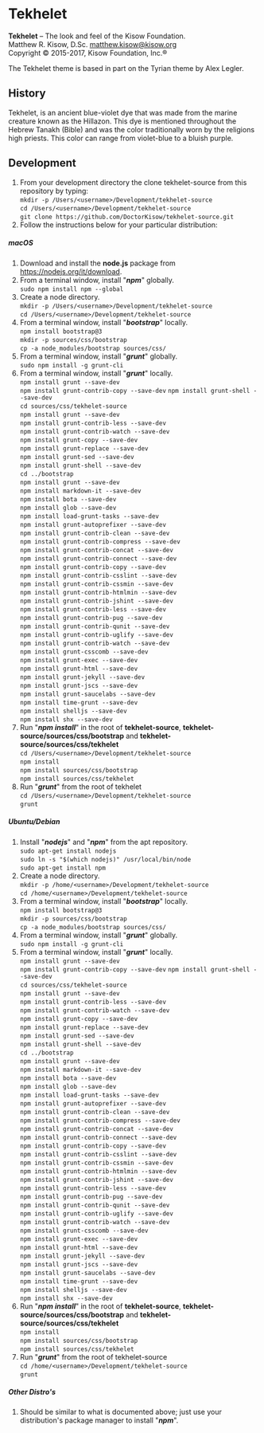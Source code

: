 # Tekhelet

**Tekhelet** – The look and feel of the Kisow Foundation.  
Matthew R. Kisow, D.Sc. <matthew.kisow@kisow.org>  
Copyright &copy; 2015-2017, Kisow Foundation, Inc.&reg;

The Tekhelet theme is based in part on the Tyrian theme by Alex Legler.

## History
Tekhelet, is an ancient blue-violet dye that was made from the marine creature known as the Hillazon.  This dye is mentioned throughout the Hebrew Tanakh (Bible) and was the color traditionally worn by the religions high priests.  This color can range from violet-blue to  a bluish purple.

## Development
1. From your development directory the clone tekhelet-source from this repository by typing:  
        `mkdir -p /Users/<username>/Development/tekhelet-source`  
        `cd /Users/<username>/Development/tekhelet-source`  
        `git clone https://github.com/DoctorKisow/tekhelet-source.git`
2. Follow the instructions below for your particular distribution:

##### macOS
1. Download and install the **node.js** package from https://nodejs.org/it/download.  
2. From a terminal window, install "_**npm**_" globally.  
        `sudo npm install npm --global`
3. Create a node directory.  
        `mkdir -p /Users/<username>/Development/tekhelet-source`  
        `cd /Users/<username>/Development/tekhelet-source`  
4. From a terminal window, install "_**bootstrap**_" locally.  
        `npm install bootstrap@3`  
        `mkdir -p sources/css/bootstrap`  
        `cp -a node_modules/bootstrap sources/css/`  
5. From a terminal window, install "_**grunt**_" globally.  
        `sudo npm install -g grunt-cli`  
6. From a terminal window, install "_**grunt**_" locally.  
        `npm install grunt --save-dev`  
        `npm install grunt-contrib-copy --save-dev`
        `npm install grunt-shell --save-dev`  
        `cd sources/css/tekhelet-source`  
        `npm install grunt --save-dev`  
        `npm install grunt-contrib-less --save-dev`  
        `npm install grunt-contrib-watch --save-dev`  
        `npm install grunt-copy --save-dev`  
        `npm install grunt-replace --save-dev`  
        `npm install grunt-sed --save-dev`  
        `npm install grunt-shell --save-dev`  
        `cd ../bootstrap`  
        `npm install grunt --save-dev`  
        `npm install markdown-it --save-dev`  
        `npm install bota --save-dev`  
        `npm install glob --save-dev`  
        `npm install load-grunt-tasks --save-dev`  
        `npm install grunt-autoprefixer --save-dev`  
        `npm install grunt-contrib-clean --save-dev`  
        `npm install grunt-contrib-compress --save-dev`  
        `npm install grunt-contrib-concat --save-dev`  
        `npm install grunt-contrib-connect --save-dev`  
        `npm install grunt-contrib-copy --save-dev`  
        `npm install grunt-contrib-csslint --save-dev`  
        `npm install grunt-contrib-cssmin --save-dev`  
        `npm install grunt-contrib-htmlmin --save-dev`  
        `npm install grunt-contrib-jshint --save-dev`  
        `npm install grunt-contrib-less --save-dev`  
        `npm install grunt-contrib-pug --save-dev`  
        `npm install grunt-contrib-qunit --save-dev`  
        `npm install grunt-contrib-uglify --save-dev`  
        `npm install grunt-contrib-watch --save-dev`  
        `npm install grunt-csscomb --save-dev`  
        `npm install grunt-exec --save-dev`  
        `npm install grunt-html --save-dev`  
        `npm install grunt-jekyll --save-dev`  
        `npm install grunt-jscs --save-dev`  
        `npm install grunt-saucelabs --save-dev`  
        `npm install time-grunt --save-dev`  
        `npm install shelljs --save-dev`  
        `npm install shx --save-dev`  
7. Run "_**npm install**_" in the root of **tekhelet-source**, **tekhelet-source/sources/css/bootstrap** and **tekhelet-source/sources/css/tekhelet**  
        `cd /Users/<username>/Development/tekhelet-source`  
        `npm install`  
        `npm install sources/css/bootstrap`  
        `npm install sources/css/tekhelet`  
8. Run "_**grunt**_" from the root of tekhelet  
        `cd /Users/<username>/Development/tekhelet-source`  
        `grunt`  

##### Ubuntu/Debian
1. Install "_**nodejs**_" and "_**npm**_" from the apt repository.  
        `sudo apt-get install nodejs`  
        `sudo ln -s "$(which nodejs)" /usr/local/bin/node`  
        `sudo apt-get install npm`  
2. Create a node directory.  
        `mkdir -p /home/<username>/Development/tekhelet-source`  
        `cd /home/<username>/Development/tekhelet-source`  
3. From a terminal window, install "_**bootstrap**_" locally.  
        `npm install bootstrap@3`  
        `mkdir -p sources/css/bootstrap`  
        `cp -a node_modules/bootstrap sources/css/`  
4. From a terminal window, install "_**grunt**_" globally.  
        `sudo npm install -g grunt-cli`  
5. From a terminal window, install "_**grunt**_" locally.  
        `npm install grunt --save-dev`  
        `npm install grunt-contrib-copy --save-dev`
        `npm install grunt-shell --save-dev`  
        `cd sources/css/tekhelet-source`  
        `npm install grunt --save-dev`  
        `npm install grunt-contrib-less --save-dev`  
        `npm install grunt-contrib-watch --save-dev`  
        `npm install grunt-copy --save-dev`  
        `npm install grunt-replace --save-dev`  
        `npm install grunt-sed --save-dev`  
        `npm install grunt-shell --save-dev`  
        `cd ../bootstrap`  
        `npm install grunt --save-dev`  
        `npm install markdown-it --save-dev`  
        `npm install bota --save-dev`  
        `npm install glob --save-dev`  
        `npm install load-grunt-tasks --save-dev`  
        `npm install grunt-autoprefixer --save-dev`  
        `npm install grunt-contrib-clean --save-dev`  
        `npm install grunt-contrib-compress --save-dev`  
        `npm install grunt-contrib-concat --save-dev`  
        `npm install grunt-contrib-connect --save-dev`  
        `npm install grunt-contrib-copy --save-dev`  
        `npm install grunt-contrib-csslint --save-dev`  
        `npm install grunt-contrib-cssmin --save-dev`  
        `npm install grunt-contrib-htmlmin --save-dev`  
        `npm install grunt-contrib-jshint --save-dev`  
        `npm install grunt-contrib-less --save-dev`  
        `npm install grunt-contrib-pug --save-dev`  
        `npm install grunt-contrib-qunit --save-dev`  
        `npm install grunt-contrib-uglify --save-dev`  
        `npm install grunt-contrib-watch --save-dev`  
        `npm install grunt-csscomb --save-dev`  
        `npm install grunt-exec --save-dev`  
        `npm install grunt-html --save-dev`  
        `npm install grunt-jekyll --save-dev`  
        `npm install grunt-jscs --save-dev`  
        `npm install grunt-saucelabs --save-dev`  
        `npm install time-grunt --save-dev`  
        `npm install shelljs --save-dev`  
        `npm install shx --save-dev`  
6. Run "_**npm install**_" in the root of **tekhelet-source**, **tekhelet-source/sources/css/bootstrap** and **tekhelet-source/sources/css/tekhelet**  
        `npm install`  
        `npm install sources/css/bootstrap`  
        `npm install sources/css/tekhelet`  
7. Run "_**grunt**_" from the root of tekhelet-source  
        `cd /home/<username>/Development/tekhelet-source`  
        `grunt`  

##### Other Distro's
1. Should be similar to what is documented above; just use your distribution's package manager to install "_**npm**_".  
